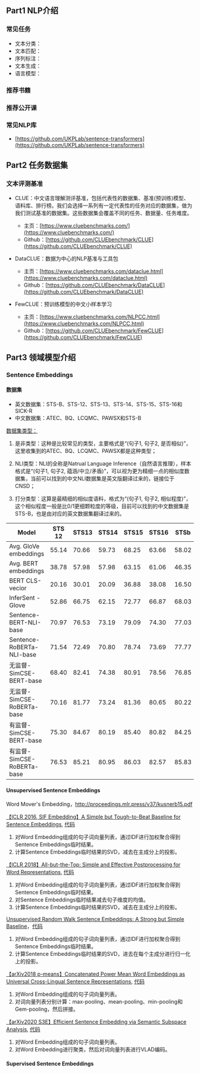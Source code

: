<!-- 自然语言处理NLP -->
<!--  -->
<!-- 2021-12-28 -->
<!-- <a target="_blank" href="https://www.zhihu.com/people/ashui233/">阿水</a>, <a target="_blank" href="https://www.zhihu.com/people/wang-he-13-93">鱼遇雨欲语与余</a>-->
<!--  -->

## Part1 NLP介绍

### 常见任务

- 文本分类：
- 文本匹配：
- 序列标注：
- 文本生成：
- 语言模型：

### 推荐书籍

### 推荐公开课

### 常见NLP库

- [https://github.com/UKPLab/sentence-transformers](https://github.com/UKPLab/sentence-transformers)

## Part2 任务数据集

### 文本评测基准

- CLUE：中文语言理解测评基准，包括代表性的数据集、基准(预训练)模型、语料库、排行榜。我们会选择一系列有一定代表性的任务对应的数据集，做为我们测试基准的数据集。这些数据集会覆盖不同的任务、数据量、任务难度。
    - 主页：[https://www.cluebenchmarks.com/](https://www.cluebenchmarks.com/)
    - Github：[https://github.com/CLUEbenchmark/CLUE](https://github.com/CLUEbenchmark/CLUE)

- DataCLUE：数据为中心的NLP基准与工具包
    - 主页：[https://www.cluebenchmarks.com/dataclue.html](https://www.cluebenchmarks.com/dataclue.html)
    - Github：[https://github.com/CLUEbenchmark/DataCLUE](https://github.com/CLUEbenchmark/DataCLUE)

- FewCLUE：预训练模型的中文小样本学习
    - 主页：[https://www.cluebenchmarks.com/NLPCC.html](https://www.cluebenchmarks.com/NLPCC.html)
    - Github：[https://github.com/CLUEbenchmark/FewCLUE](https://github.com/CLUEbenchmark/FewCLUE)

## Part3 领域模型介绍

### Sentence Embeddings

#### 数据集

- 英文数据集：STS-B、STS-12、STS-13、STS-14、STS-15、STS-16和SICK-R
- 中文数据集：ATEC、BQ、LCQMC、PAWSX和STS-B

[数据集类型：](https://kexue.fm/archives/8541#%E5%88%86%E9%97%A8%E5%88%AB%E7%B1%BB)

1. 是非类型：这种是比较常见的类型，主要格式是“(句子1, 句子2, 是否相似)”，这里收集到的ATEC、BQ、LCQMC、PAWSX都是这种类型；

2. NLI类型：NLI的全称是Natrual Language Inference（自然语言推理），样本格式是“(句子1, 句子2, 蕴涵/中立/矛盾)”，可以视为更为精细一点的相似度数据集，当前可以找到的中文NLI数据集是英文版翻译过来的，链接位于CNSD；

3. 打分类型：这算是最精细的相似度语料，格式为“(句子1, 句子2, 相似程度)”，这个相似程度一般是比0/1更细颗粒度的等级，目前可以找到的中文数据集是STS-B，也是由对应的英文数据集翻译过来的。

| Model                 | STS 12 | STS13 | STS14 | STS15 | STS16 | STSb  | SICK-R | Avg.  |
| --------------------- | ------ | ----- | ----- | ----- | ----- | ----- | ------ | ----- |
| Avg. GloVe embeddings | 55.14  | 70.66 | 59.73 | 68.25 | 63.66 | 58.02 | 53.76  | 61.32 |
| Avg. BERT embeddings  | 38.78  | 57.98 | 57.98 | 63.15 | 61.06 | 46.35 | 58.40  | 54.81 |
| BERT CLS-vecior       | 20.16  | 30.01 | 20.09 | 36.88 | 38.08 | 16.50 | 42.63  | 29.19 |
| InferSent - Glove     | 52.86  | 66.75 | 62.15 | 72.77 | 66.87 | 68.03 | 65.65  | 65.01 |
| Sentence-BERT-NLI-base        | 70.97  | 76.53 | 73.19 | 79.09 | 74.30 | 77.03 | 72.91  | 74.89 |
| Sentence-RoBERTa-NLI-base     | 71.54  | 72.49 | 70.80 | 78.74 | 73.69 | 77.77 | 74.46  | 74.21 |
| 无监督-SimCSE-BERT-base |68.40 |82.41 |  74.38 |80.91 |78.56 |76.85 |72.23 |76.25 |
| 无监督-SimCSE-RoBERTa-base    | 70.16  | 81.77 | 73.24 | 81.36 | 80.65 | 80.22 | 68.56  | 76.57 |
| 有监督-SimCSE-BERT-base     | 75.30  | 84.67 | 80.19 | 85.40 | 80.82 | 84.25 | 80.39  | 81.57 |
| 有监督-SimCSE-RoBERTa-base  | 76.53  | 85.21 | 80.95 | 86.03 | 82.57 | 85.83 | 80.50  | 82.52 |

#### Unsupervised Sentence Embeddings

Word Mover's Embedding，http://proceedings.mlr.press/v37/kusnerb15.pdf

[【ICLR 2016, SIF Embedding】A Simple but Tough-to-Beat Baseline for Sentence Embeddings](https://openreview.net/pdf?id=SyK00v5xx), [代码](https://github.com/PrincetonML/SIF/blob/master/src/SIF_embedding.py#L30)

1. 对Word Embedding组成的句子词向量列表，通过IDF进行加权聚合得到Sentence Embeddings临时结果。
2. 计算Sentence Embeddings临时结果的SVD，减去在主成分上的投影。


[【ICLR 2018】All-but-the-Top: Simple and Effective Postprocessing for Word Representations](https://arxiv.org/abs/1702.01417), [代码](https://gist.github.com/lgalke/febaaa1313d9c11f3bc8240defed8390)

1. 对Word Embedding组成的句子词向量列表，通过IDF进行加权聚合得到Sentence Embeddings临时结果。
2. 对Sentence Embeddings临时结果减去句子维度的均值。
2. 计算Sentence Embeddings临时结果的SVD，减去在主成分上的投影。


[Unsupervised Random Walk Sentence Embeddings: A Strong but Simple Baseline](https://aclanthology.org/W18-3012.pdf)，[代码](https://github.com/kawine/usif/blob/master/usif.py)

1. 对Word Embedding组成的句子词向量列表，通过IDF进行加权聚合得到Sentence Embeddings临时结果。
2. 计算Sentence Embeddings临时结果的SVD，进去在每个主成分进行归一化上的投影。


[【arXiv2018 p-means】Concatenated Power Mean Word Embeddings as Universal Cross-Lingual Sentence Representations](https://arxiv.org/abs/1803.01400), [代码](https://github.com/UKPLab/arxiv2018-xling-sentence-embeddings/blob/master/model/sentence_embeddings.py)

1. 对Word Embedding组成的句子词向量列表。
2. 对词向量列表分别计算：max-pooling、mean-pooling、min-pooling和Gem-pooling，然后拼接。


[【arXiv2020 S3E】Efficient Sentence Embedding via Semantic Subspace Analysis](https://arxiv.org/pdf/2002.09620.pdf), [代码](https://github.com/BinWang28/Sentence-Embedding-S3E/blob/master/utils.py)

1. 对Word Embedding组成的句子词向量列表。
2. 对Word Embedding进行聚类，然后对词向量列表进行VLAD编码。


#### Supervised Sentence Embeddings

